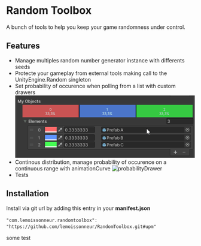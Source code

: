 # Random Toolbox
A bunch of tools to help you keep your game randomness under control.

## Features
- Manage multiples random number generator instance with differents seeds
- Protecte your gameplay from external tools making call to the UnityEngine.Random singleton
- Set probability of occurence when polling from a list with custom drawers
![probabilityDrawer](https://raw.githubusercontent.com/lemoissonneur/RandomToolbox/main/Documentation%7E/resources/Probability.gif "probabilityDrawer")
- Continous distribution, manage probability of occurence on a continuous range with animationCurve
![probabilityDrawer](https://raw.githubusercontent.com/lemoissonneur/RandomToolbox/main/Documentation%7E/resources/Distribution.gif "Distribution")
- Tests

## Installation

Install via git url by adding this entry in your **manifest.json**

`"com.lemoissonneur.randomtoolbox": "https://github.com/lemoissonneur/RandomToolbox.git#upm"`

some test